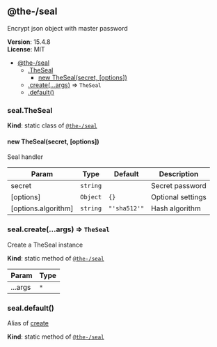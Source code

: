 <!--- Code generated by @the-/script-doc. DO NOT EDIT. -->

<a name="module_@the-/seal"></a>

## @the-/seal
Encrypt json object with master password

**Version**: 15.4.8  
**License**: MIT  

* [@the-/seal](#module_@the-/seal)
    * [.TheSeal](#module_@the-/seal.TheSeal)
        * [new TheSeal(secret, [options])](#new_module_@the-/seal.TheSeal_new)
    * [.create(...args)](#module_@the-/seal.create) ⇒ <code>TheSeal</code>
    * [.default()](#module_@the-/seal.default)

<a name="module_@the-/seal.TheSeal"></a>

### seal.TheSeal
**Kind**: static class of [<code>@the-/seal</code>](#module_@the-/seal)  
<a name="new_module_@the-/seal.TheSeal_new"></a>

#### new TheSeal(secret, [options])
Seal handler


| Param | Type | Default | Description |
| --- | --- | --- | --- |
| secret | <code>string</code> |  | Secret password |
| [options] | <code>Object</code> | <code>{}</code> | Optional settings |
| [options.algorithm] | <code>string</code> | <code>&quot;&#x27;sha512&#x27;&quot;</code> | Hash algorithm |

<a name="module_@the-/seal.create"></a>

### seal.create(...args) ⇒ <code>TheSeal</code>
Create a TheSeal instance

**Kind**: static method of [<code>@the-/seal</code>](#module_@the-/seal)  

| Param | Type |
| --- | --- |
| ...args | <code>\*</code> | 

<a name="module_@the-/seal.default"></a>

### seal.default()
Alias of [create](#module_@the-/seal.create)

**Kind**: static method of [<code>@the-/seal</code>](#module_@the-/seal)  
